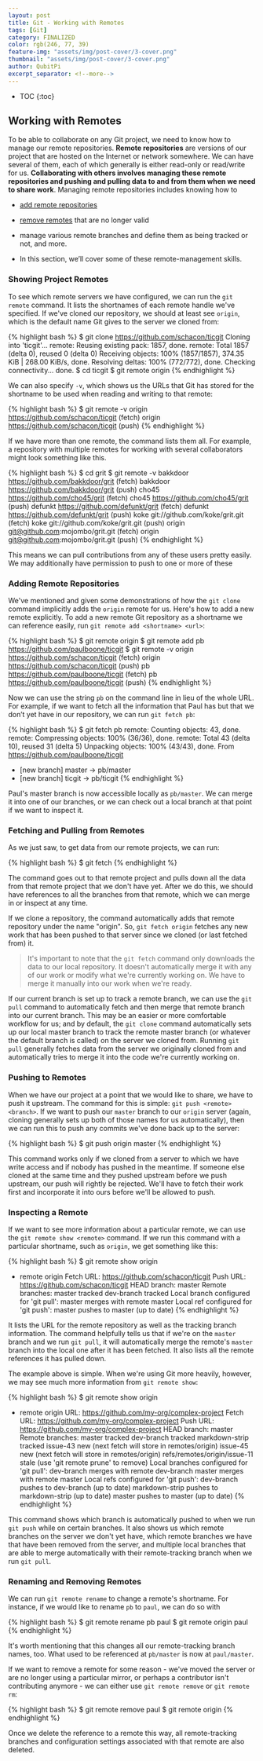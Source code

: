 ```yaml
---
layout: post
title: Git - Working with Remotes
tags: [Git]
category: FINALIZED
color: rgb(246, 77, 39)
feature-img: "assets/img/post-cover/3-cover.png"
thumbnail: "assets/img/post-cover/3-cover.png"
author: QubitPi
excerpt_separator: <!--more-->
---
```


<!--more-->

* TOC
{:toc}


Working with Remotes
--------------------

To be able to collaborate on any Git project, we need to know how to manage our remote repositories. **Remote
repositories** are versions of our project that are hosted on the Internet or network somewhere. We can have several of 
them, each of which generally is either read-only or read/write for us. **Collaborating with others involves managing 
these remote repositories and pushing and pulling data to and from them when we need to share work**. Managing remote 
repositories includes knowing how to

* [add remote repositories](#adding-remote-repositories)
* [remove remotes](#renaming-and-removing-remotes) that are no longer valid
* manage various remote branches and define them as being tracked or not, and more.

* In this section, we’ll cover some of these remote-management skills.

### Showing Project Remotes

To see which remote servers we have configured, we can run the `git remote` command. It lists the shortnames of each
remote handle we've specified. If we've cloned our repository, we should at least see `origin`, which is the default 
name Git gives to the server we cloned from:

{% highlight bash %}
$ git clone https://github.com/schacon/ticgit
Cloning into 'ticgit'...
remote: Reusing existing pack: 1857, done.
remote: Total 1857 (delta 0), reused 0 (delta 0)
Receiving objects: 100% (1857/1857), 374.35 KiB | 268.00 KiB/s, done.
Resolving deltas: 100% (772/772), done.
Checking connectivity... done.
$ cd ticgit
$ git remote
origin
{% endhighlight %}

We can also specify `-v`, which shows us the URLs that Git has stored for the shortname to be used when reading and 
writing to that remote:

{% highlight bash %}
$ git remote -v
origin	https://github.com/schacon/ticgit (fetch)
origin	https://github.com/schacon/ticgit (push)
{% endhighlight %}

If we have more than one remote, the command lists them all. For example, a repository with multiple remotes for working 
with several collaborators might look something like this.

{% highlight bash %}
$ cd grit
$ git remote -v
bakkdoor  https://github.com/bakkdoor/grit (fetch)
bakkdoor  https://github.com/bakkdoor/grit (push)
cho45     https://github.com/cho45/grit (fetch)
cho45     https://github.com/cho45/grit (push)
defunkt   https://github.com/defunkt/grit (fetch)
defunkt   https://github.com/defunkt/grit (push)
koke      git://github.com/koke/grit.git (fetch)
koke      git://github.com/koke/grit.git (push)
origin    git@github.com:mojombo/grit.git (fetch)
origin    git@github.com:mojombo/grit.git (push)
{% endhighlight %}

This means we can pull contributions from any of these users pretty easily. We may additionally have permission to push
to one or more of these

### Adding Remote Repositories

We've mentioned and given some demonstrations of how the `git clone` command implicitly adds the `origin` remote for us. 
Here's how to add a new remote explicitly. To add a new remote Git repository as a shortname we can reference easily,
run `git remote add <shortname> <url>`:

{% highlight bash %}
$ git remote
origin
$ git remote add pb https://github.com/paulboone/ticgit
$ git remote -v
origin	https://github.com/schacon/ticgit (fetch)
origin	https://github.com/schacon/ticgit (push)
pb	https://github.com/paulboone/ticgit (fetch)
pb	https://github.com/paulboone/ticgit (push)
{% endhighlight %}

Now we can use the string `pb` on the command line in lieu of the whole URL. For example, if we want to fetch all the 
information that Paul has but that we don’t yet have in our repository, we can run `git fetch pb`:

{% highlight bash %}
$ git fetch pb
remote: Counting objects: 43, done.
remote: Compressing objects: 100% (36/36), done.
remote: Total 43 (delta 10), reused 31 (delta 5)
Unpacking objects: 100% (43/43), done.
From https://github.com/paulboone/ticgit
* [new branch]      master     -> pb/master
* [new branch]      ticgit     -> pb/ticgit
{% endhighlight %}

Paul's master branch is now accessible locally as `pb/master`. We can merge it into one of our branches, or we can check 
out a local branch at that point if we want to inspect it.

### Fetching and Pulling from Remotes

As we just saw, to get data from our remote projects, we can run:

{% highlight bash %}
$ git fetch <remote>
{% endhighlight %}

The command goes out to that remote project and pulls down all the data from that remote project that we don't have yet. 
After we do this, we should have references to all the branches from that remote, which we can merge in or inspect at
any time.

If we clone a repository, the command automatically adds that remote repository under the name "origin". So,
`git fetch origin` fetches any new work that has been pushed to that server since we cloned (or last fetched from) it. 


> It's important to note that the `git fetch` command only downloads the data to our local repository. It doesn't 
> automatically merge it with any of our work or modify what we're currently working on. We have to merge it manually 
> into our work when we're ready.

If our current branch is set up to track a remote branch, we can use the `git pull` command to automatically fetch and 
then merge that remote branch into our current branch. This may be an easier or more comfortable workflow for us; and
by default, the `git clone` command automatically sets up our local master branch to track the remote master branch (or 
whatever the default branch is called) on the server we cloned from. Running `git pull` generally fetches data from the 
server we originally cloned from and automatically tries to merge it into the code we're currently working on.

### Pushing to Remotes

When we have our project at a point that we would like to share, we have to push it upstream. The command for this is 
simple: `git push <remote> <branch>`. If we want to push our `master` branch to our `origin` server (again, cloning 
generally sets up both of those names for us automatically), then we can run this to push any commits we've done back up 
to the server:

{% highlight bash %}
$ git push origin master
{% endhighlight %}

This command works only if we cloned from a server to which we have write access and if nobody has pushed in the
meantime. If someone else cloned at the same time and they pushed upstream before we push upstream, our push will
rightly be rejected. We'll have to fetch their work first and incorporate it into ours before we'll be allowed to push.

### Inspecting a Remote

If we want to see more information about a particular remote, we can use the `git remote show <remote>` command. If we
run this command with a particular shortname, such as `origin`, we get something like this:

{% highlight bash %}
$ git remote show origin
* remote origin
  Fetch URL: https://github.com/schacon/ticgit
  Push  URL: https://github.com/schacon/ticgit
  HEAD branch: master
  Remote branches:
    master                               tracked
    dev-branch                           tracked
  Local branch configured for 'git pull':
    master merges with remote master
  Local ref configured for 'git push':
    master pushes to master (up to date)
{% endhighlight %}

It lists the URL for the remote repository as well as the tracking branch information. The command helpfully tells us
that if we're on the `master` branch and we run `git pull`, it will automatically merge the remote's `master` branch
into the local one after it has been fetched. It also lists all the remote references it has pulled down.

The example above is simple. When we're using Git more heavily, however, we may see much more information from
`git remote show`:

{% highlight bash %}
$ git remote show origin
* remote origin
  URL: https://github.com/my-org/complex-project
  Fetch URL: https://github.com/my-org/complex-project
  Push  URL: https://github.com/my-org/complex-project
  HEAD branch: master
  Remote branches:
    master                           tracked
    dev-branch                       tracked
    markdown-strip                   tracked
    issue-43                         new (next fetch will store in remotes/origin)
    issue-45                         new (next fetch will store in remotes/origin)
    refs/remotes/origin/issue-11     stale (use 'git remote prune' to remove)
  Local branches configured for 'git pull':
    dev-branch merges with remote dev-branch
    master     merges with remote master
  Local refs configured for 'git push':
    dev-branch                     pushes to dev-branch                     (up to date)
    markdown-strip                 pushes to markdown-strip                 (up to date)
    master                         pushes to master                         (up to date)
{% endhighlight %}

This command shows which branch is automatically pushed to when we run `git push` while on certain branches. It also
shows us which remote branches on the server we don't yet have, which remote branches we have that have been removed
from the server, and multiple local branches that are able to merge automatically with their remote-tracking branch when 
we run `git pull`.

### Renaming and Removing Remotes

We can run `git remote rename` to change a remote's shortname. For instance, if we would like to rename `pb` to `paul`, 
we can do so with

{% highlight bash %}
$ git remote rename pb paul
$ git remote
origin
paul
{% endhighlight %}

It's worth mentioning that this changes all our remote-tracking branch names, too. What used to be referenced at
`pb/master` is now at `paul/master`.

If we want to remove a remote for some reason - we've moved the server or are no longer using a particular mirror, or 
perhaps a contributor isn't contributing anymore - we can either use `git remote remove` or `git remote rm`:

{% highlight bash %}
$ git remote remove paul
$ git remote
origin
{% endhighlight %}

Once we delete the reference to a remote this way, all remote-tracking branches and configuration settings associated
with that remote are also deleted.
